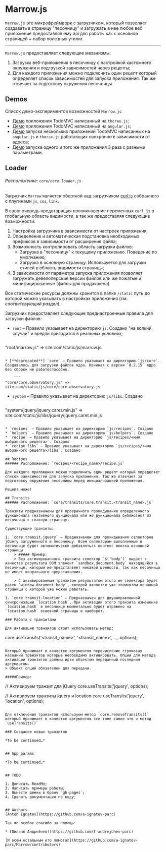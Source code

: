 # Marrow.js

`Marrow.js` это микрофреймворк с загрузчиком, который позволяет создавать в страницу "песочницу" и загружать в нее любое веб приложение предоставляя ему api для работы как с основной страницей + набор полезных утилит.

---

`Marrow.js` предоставляет следующие механизмы:

1. Загрузка веб-приложения в песочницу с настройкой кастомного окружения и подгрузкой зависимостей через рецепты;
1. Для каждого приложения можно подключить один рецепт который определяет список зависимостей для запуска приложения. Так же отвечает за подготовку окружения песочницы

## Demos

Список демо-экспериментов возможностей `Marrow.js`:

* [Демо](http://a-ignatov-parc.github.io/Marrow/demos/thorax/) приложения TodoMVC написанный на `thorax.js`;
* [Демо](http://a-ignatov-parc.github.io/Marrow/demos/angular/) приложения TodoMVC написанный на `angular.js`;
* [Демо](http://a-ignatov-parc.github.io/Marrow/demos/doubleapp/) запуска нескольких приложений TodoMVC написанных на `angular.js` и `thorax.js` работающих синхронно в зависимости от адреса;
* [Демо](http://a-ignatov-parc.github.io/Marrow/demos/multipleapp/) запуска одного и того же приложения 3 раза с разными параметрами.


## Loader
###### Расположение: `core/core.loader.js`

Загрузчик `Marrow` является оберткой над загрузчиком [curl.js](https://github.com/cujojs/curl/) собранного с плугинами `js`, `css`, `link`. 

В свою очередь предотвращая проникновение переменных `curl.js` в глобальную область видимости, а так же предоставляя следующие возможности:

1. Настройка загрузчика в зависимости от настроек приложения;
1. Определение и автоматическая подстановка необходимых префиксов в зависимости от расширения файла;
1. Возможность контролировать область загрузки файлов:
	* Загрузка в "песочницу" к текущему приложению. Поведение по умолчанию;
	* Загрузка в основную страницу. Используется для загрузки стилей в область видимости страницы;
1. В зависимости от параметра запуска приложения позволяет загружать девелоперские версии файлов или же пожатые и минифицированные (файлы для продакшена).

Все статические ресурсы должны хранится в папке `/static` путь до которой можно указывать в настройках приложения (*см. соответсвующий раздел*).

Загрузчик предоставляет следующие преднастроенные правила для загрузки файлов:

* `root` – Правило указывает на директорию `js`. Cоздано "на всякий случай" и вредли пригодится в реальных условиях;

	```
"root/marrow.js" => site.com/static/js/marrow.js
```

* [**deprecated**] `core` – Правило указывает на директорию `js/core`. Создавалось для загрузки файлов ядра. Начиная с версии `0.2.15` ядро без сборки не работоспособно.

	```
"core/core.observatory.js" => site.com/static/js/core/core.observatory.js
```

* `system` – Правило указывает на директорию `js/libs`. Cоздано

	```
"system/jquery/jquery.caret.min.js" => site.com/static/js/libs/jquery/jquery.caret.min.js
```

* `recipes` – Правило указывает на директорию `js/recipes`. Cоздано
* `helpers` – Правило указывает на директорию `js/helpers`. Cоздано
* `recipe` – Правило указывает на директорию `js/recipes/<имя выбранного рецепта>`. Cоздано
* `recipe_libs` – Правило указывает на директорию `js/recipes/<имя выбранного рецепта>/libs`. Cоздано

## Recipes
###### Расположение: `recipes/<recipe_name>/recipe.js`

Для каждого приложения можно подключить один рецепт который определяет список зависимостей для запуска приложения. Так же отвечает за подготовку окружения песочницы перед инициализацией приложения.

Рецепт может 

## Transits
###### Расположение: `core/transits/core.transit.<transit_name>.js`

Транзиты предназначены для прозрачного прокидывания определенного функционала (нативного фунционала или же функционала библиотек) из песочницы в главную страницу.

Существующие транзиты:

1. `core.transit.jquery` – Предназначен для прокидывания селекторов jQuery загруженного в песочницу. Всем селекторам выполненные в песочнице будет автоматически добавляться контекс поиска основной страницы
	> ##### Пример:
	> Без активированного транзита селектор `$('body')` выдаст в качестве результата DOM элемент `sandbox.document.body` находящийся в песочнице, который не предсталвяет никакой ценности, так как песочница не имеет визуального представления.
	
	> С активированным транзитом результатом этого же селектора будет равен `window.document.body`, которой является уже элементом оснавной страницы с которой уже можно работать.

1. `core.transit.location` – Предназначен для двунаправленной синхронизации `location.hash`. При активации этого транзита изменение `location.hash` в песочнице моментально будет отражено на `location.hash` основной страницы и наоборот.

### Работа с транзитами

Для активации транзитов стоит использовать метод: 

```
core.useTransits('<transit_name>', '<transit_name>', …, options);
```

Который принимает в качестве аргументов перечисление строковых названий транзитов которые необходимо активировать. Опции для метода активации транзитов должны идти объектом переданный последним аргументом. 
> Объект опций обязателен для передачи.

#####Пример:

```
// Активируем транзит для jQuery
core.useTransits('jquery', options);

// Активируем транзиты jquery и location
core.useTransits('jquery', 'location', options);
```

Для отключения транзитов используем метод `core.removeTransits()` который принимает в качестве аргументов все тоже самое что и метод `useTransits()`

### Создание новых транзитов

*To be continued…*


## App params

*To be continued…*


## TODO

1. Дописать ReadMe;
2. Написать примеры работы;
3. Вынести демки в бранч `gh-pages`;
4. Сделать документацию по коду;


## Authors
[Anton Ignatov](https://github.com/a-ignatov-parc)

Так же особое спасибо за помощь:

* [Филипп Андрейчев](https://github.com/f-andrejchev-parc)

[И всем остальным кто помогал](https://github.com/a-ignatov-parc/Marrow/contributors)